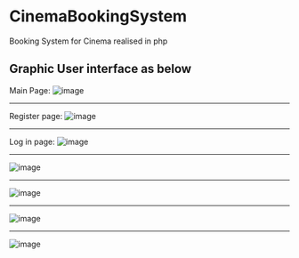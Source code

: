 # CinemaBookingSystem

Booking System for Cinema realised in php

Graphic User interface as below
---
Main Page:
![image](https://github.com/AndreaMishtaku/CinemaBookingSystem/assets/103496698/8b44d166-1907-4860-a2c0-ac1b41cdb501)

---

Register page:
![image](https://github.com/AndreaMishtaku/CinemaBookingSystem/assets/103496698/03998fa8-2890-4b32-9965-e1127abb1bc7)

---

Log in page:
![image](https://github.com/AndreaMishtaku/CinemaBookingSystem/assets/103496698/7dfc159c-a4d1-411b-b21c-db7d6f982019)

---

![image](https://github.com/AndreaMishtaku/CinemaBookingSystem/assets/103496698/76f6b040-837b-49f1-a82f-778eda90fd16)

---

![image](https://github.com/AndreaMishtaku/CinemaBookingSystem/assets/103496698/57fc201c-6bfa-422b-bf07-2445fe4cd701)

---

![image](https://github.com/AndreaMishtaku/CinemaBookingSystem/assets/103496698/73c0dc87-fea4-430f-9507-3efb494e9aa4)

---

![image](https://github.com/AndreaMishtaku/CinemaBookingSystem/assets/103496698/ef39f7e5-0128-42ca-989c-323d162801fa)
